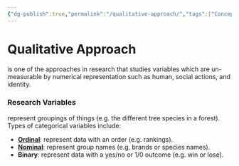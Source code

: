 ```yaml
---
{"dg-publish":true,"permalink":"/qualitative-approach/","tags":["Concept","Research"]}
---
```


# Qualitative Approach


is one of the approaches in research that studies variables which are un-measurable by numerical representation such as human, social actions, and identity.

### Research Variables

represent groupings of things (e.g. the different tree species in a forest). Types of categorical variables include:

- **[Ordinal](https://www.scribbr.com/statistics/ordinal-data/)**: represent data with an order (e.g. rankings).
- **[Nominal](https://www.scribbr.com/statistics/nominal-data/)**: represent group names (e.g. brands or species names).
- **Binary**: represent data with a yes/no or 1/0 outcome (e.g. win or lose).